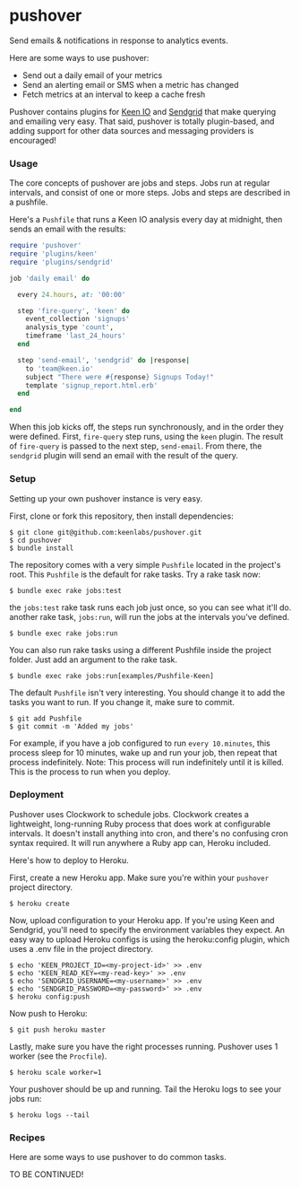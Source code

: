 # pushover

Send emails & notifications in response to analytics events.

Here are some ways to use pushover:

+ Send out a daily email of your metrics
+ Send an alerting email or SMS when a metric has changed
+ Fetch metrics at an interval to keep a cache fresh

Pushover contains plugins for [Keen IO](https://keen.io) and [Sendgrid](https://sendgrid.com) that make querying and emailing very easy.
That said, pushover is totally plugin-based, and adding support for other data sources and messaging providers is encouraged!

### Usage

The core concepts of pushover are jobs and steps. Jobs run at regular intervals, and consist of one or more steps.
Jobs and steps are described in a pushfile.

Here's a `Pushfile` that runs a Keen IO analysis every day at midnight, then sends an email with the results:

``` ruby
require 'pushover'
require 'plugins/keen'
require 'plugins/sendgrid'

job 'daily email' do

  every 24.hours, at: '00:00'

  step 'fire-query', 'keen' do
    event_collection 'signups'
    analysis_type 'count',
    timeframe 'last_24_hours'
  end

  step 'send-email', 'sendgrid' do |response|
    to 'team@keen.io'
    subject "There were #{response} Signups Today!"
    template 'signup_report.html.erb'
  end

end
```

When this job kicks off, the steps run synchronously, and in the order they were defined.
First, `fire-query` step runs, using the `keen` plugin.
The result of `fire-query` is passed to the next step, `send-email`. From there, the `sendgrid` plugin
will send an email with the result of the query.

### Setup

Setting up your own pushover instance is very easy.

First, clone or fork this repository, then install dependencies:

``` shell
$ git clone git@github.com:keenlabs/pushover.git
$ cd pushover
$ bundle install
```

The repository comes with a very simple `Pushfile` located in the project's root. This `Pushfile` is the
default for rake tasks. Try a rake task now:

``` shell
$ bundle exec rake jobs:test
```

the `jobs:test` rake task runs each job just once, so you can see what it'll do. another rake task, `jobs:run`,
will run the jobs at the intervals you've defined.

``` shell
$ bundle exec rake jobs:run
```

You can also run rake tasks using a different Pushfile inside the project folder. Just add an argument to the rake task.

``` shell
$ bundle exec rake jobs:run[examples/Pushfile-Keen]
```

The default `Pushfile` isn't very interesting. You should change it to add the tasks you want to run. If you change it,
make sure to commit.

``` shell
$ git add Pushfile
$ git commit -m 'Added my jobs'
```

For example, if you have a job configured to run `every 10.minutes`, this process sleep for 10 minutes, wake up
and run your job, then repeat that process indefinitely.
Note: This process will run indefinitely until it is killed. This is the process to run when you deploy.

### Deployment

Pushover uses Clockwork to schedule jobs. Clockwork creates a lightweight, long-running
Ruby process that does work at configurable intervals. It doesn't install anything into cron,
and there's no confusing cron syntax required. It will run anywhere a Ruby app can, Heroku included.

Here's how to deploy to Heroku.

First, create a new Heroku app. Make sure you're within your `pushover` project directory.

``` shelll
$ heroku create
```

Now, upload configuration to your Heroku app. If you're using Keen and Sendgrid, you'll need to specify
the environment variables they expect. An easy way to upload Heroku configs is using the heroku:config plugin,
which uses a .env file in the project directory.

``` shell
$ echo 'KEEN_PROJECT_ID=<my-project-id>' >> .env
$ echo 'KEEN_READ_KEY=<my-read-key>' >> .env
$ echo 'SENDGRID_USERNAME=<my-username>' >> .env
$ echo 'SENDGRID_PASSWORD=<my-password>' >> .env
$ heroku config:push
```

Now push to Heroku:

```
$ git push heroku master
```

Lastly, make sure you have the right processes running. Pushover uses 1 worker (see the `Procfile`).

``` shell
$ heroku scale worker=1
```

Your pushover should be up and running. Tail the Heroku logs to see your jobs run:

``` shell
$ heroku logs --tail
```

### Recipes

Here are some ways to use pushover to do common tasks.

TO BE CONTINUED!
